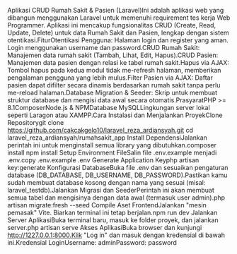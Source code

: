 Aplikasi CRUD Rumah Sakit & Pasien (Laravel)Ini adalah aplikasi web yang dibangun menggunakan Laravel untuk memenuhi requirement tes kerja Web Programmer. Aplikasi ini mencakup fungsionalitas CRUD (Create, Read, Update, Delete) untuk data Rumah Sakit dan Pasien, lengkap dengan sistem otentikasi.FiturOtentikasi Pengguna: Halaman login dan register yang aman. Login menggunakan username dan password.CRUD Rumah Sakit: Manajemen data rumah sakit (Tambah, Lihat, Edit, Hapus).CRUD Pasien: Manajemen data pasien dengan relasi ke tabel rumah sakit.Hapus via AJAX: Tombol hapus pada kedua modul tidak me-refresh halaman, memberikan pengalaman pengguna yang lebih mulus.Filter Pasien via AJAX: Daftar pasien dapat difilter secara dinamis berdasarkan rumah sakit tanpa perlu me-reload halaman.Database Migration & Seeder: Skrip untuk membuat struktur database dan mengisi data awal secara otomatis.PrasyaratPHP >= 8.1ComposerNode.js & NPMDatabase MySQLLingkungan server lokal seperti Laragon atau XAMPP.Cara Instalasi dan Menjalankan ProyekClone Repositorygit clone https://github.com/cakcakgelo10/laravel_reza_ardiansyah.git
cd laravel_reza_ardiansyah/rumahsakit_app
Install DependensiJalankan perintah ini untuk menginstall semua library yang dibutuhkan.composer install
npm install
Setup Environment FileSalin file .env.example menjadi .env.copy .env.example .env
Generate Application Keyphp artisan key:generate
Konfigurasi DatabaseBuka file .env dan sesuaikan pengaturan database (DB_DATABASE, DB_USERNAME, DB_PASSWORD).Pastikan kamu sudah membuat database kosong dengan nama yang sesuai (misal: laravel_testdb).Jalankan Migrasi dan SeederPerintah ini akan membuat semua tabel dan mengisinya dengan data awal (termasuk user admin).php artisan migrate:fresh --seed
Compile Aset FrontendJalankan "mesin pemasak" Vite. Biarkan terminal ini tetap berjalan.npm run dev
Jalankan Server AplikasiBuka terminal baru, masuk ke folder proyek, dan jalankan server.php artisan serve
Akses AplikasiBuka browser dan kunjungi http://1227.0.0.1:8000.Klik "Log in" dan masuk dengan kredensial di bawah ini.Kredensial LoginUsername: adminPassword: password
